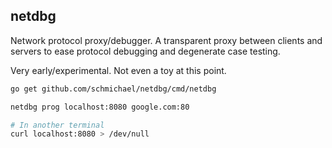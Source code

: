 netdbg
------

Network protocol proxy/debugger. A transparent proxy between clients and
servers to ease protocol debugging and degenerate case testing.

Very early/experimental. Not even a toy at this point.

```sh
go get github.com/schmichael/netdbg/cmd/netdbg

netdbg prog localhost:8080 google.com:80

# In another terminal
curl localhost:8080 > /dev/null
```
